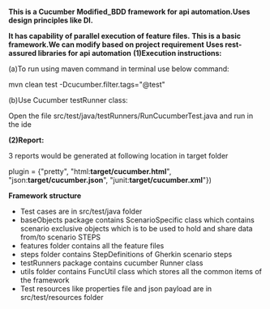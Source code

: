 **This is a Cucumber Modified_BDD framework for api automation.Uses design principles like DI.**

**It has capability of parallel execution of feature files.**
**This is a basic framework.We can modify based on project requirement**
**Uses rest-assured libraries for api automation**
**(1)Execution instructions:**

(a)To run using maven command in terminal use below command:
     
mvn clean test -Dcucumber.filter.tags="@test"

(b)Use Cucumber testRunner class:

 Open the file src/test/java/testRunners/RunCucumberTest.java and run in the ide

**(2)Report:**

3 reports would be generated at following location in target folder

plugin = {"pretty", "html:**target/cucumber.html**", "json:**target/cucumber.json**", "junit:**target/cucumber.xml**"})

**Framework structure**


* Test cases are in src/test/java folder
* baseObjects package contains ScenarioSpecific class which contains scenario exclusive objects which is to be used to hold and share data from/to scenario STEPS
* features folder contains all the feature files
* steps folder contains StepDefinitions of Gherkin scenario steps
* testRunners package contains cucumber Runner class
* utils folder contains FuncUtil class which stores all the common items of the framework
* Test resources like properties file and json payload are in src/test/resources folder

